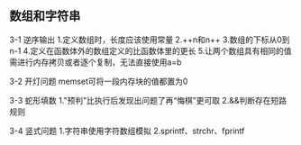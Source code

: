 ## 数组和字符串
3-1 逆序输出 1.定义数组时，长度应该使用常量 2.++n和n++ 3.数组的下标从0到n-1 4.定义在函数体外的数组定义的比函数体里的更长 5.让两个数组具有相同的值需进行内存拷贝或者逐个复制，无法直接使用a=b

3-2 开灯问题 memset可将一段内存块的值都置为0

3-3 蛇形填数 1."预判"比执行后发现出问题了再“悔棋”更可取 2.&&判断存在短路规则

3-4 竖式问题 1.字符串使用字符数组模拟 2.sprintf、strchr、fprintf
